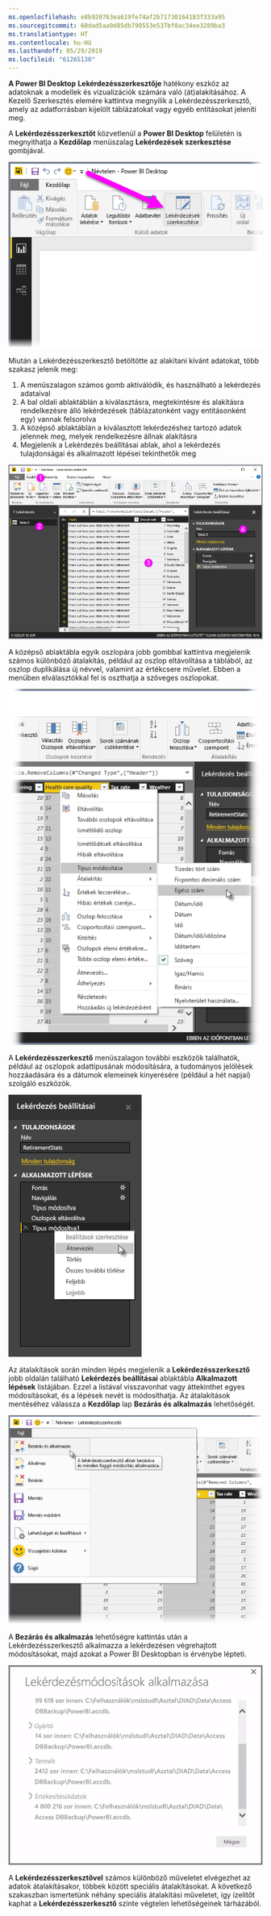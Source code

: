 ```yaml
---
ms.openlocfilehash: e8b920763ea619fe74af2b71730164183f333a95
ms.sourcegitcommit: 60dad5aa0d85db790553e537bf8ac34ee3289ba3
ms.translationtype: HT
ms.contentlocale: hu-HU
ms.lasthandoff: 05/29/2019
ms.locfileid: "61265130"
---
```

**A Power BI Desktop** **Lekérdezésszerkesztője** hatékony eszköz az adatoknak a modellek és vizualizációk számára való (át)alakításához. A Kezelő Szerkesztés elemére kattintva megnyílik a Lekérdezésszerkesztő, amely az adatforrásban kijelölt táblázatokat vagy egyéb entitásokat jeleníti meg.

A **Lekérdezésszerkesztőt** közvetlenül a **Power BI Desktop** felületén is megnyithatja a **Kezdőlap** menüszalag **Lekérdezések szerkesztése** gombjával.

![](media/1-3-clean-and-transform-data-with-query-editor/1-3_1.png)

Miután a Lekérdezésszerkesztő betöltötte az alakítani kívánt adatokat, több szakasz jelenik meg:

1. A menüszalagon számos gomb aktiválódik, és használható a lekérdezés adataival
2. A bal oldali ablaktáblán a kiválasztásra, megtekintésre és alakításra rendelkezésre álló lekérdezések (táblázatonként vagy entitásonként egy) vannak felsorolva
3. A középső ablaktáblán a kiválasztott lekérdezéshez tartozó adatok jelennek meg, melyek rendelkezésre állnak alakításra
4. Megjelenik a Lekérdezés beállításai ablak, ahol a lekérdezés tulajdonságai és alkalmazott lépései tekinthetők meg

![](media/1-3-clean-and-transform-data-with-query-editor/1-3_2.png)

A középső ablaktábla egyik oszlopára jobb gombbal kattintva megjelenik számos különböző átalakítás, például az oszlop eltávolítása a táblából, az oszlop duplikálása új névvel, valamint az értékcsere művelet. Ebben a menüben elválasztókkal fel is oszthatja a szöveges oszlopokat.

![](media/1-3-clean-and-transform-data-with-query-editor/1-3_3.png)

A **Lekérdezésszerkesztő** menüszalagon további eszközök találhatók, például az oszlopok adattípusának módosítására, a tudományos jelölések hozzáadására és a dátumok elemeinek kinyerésére (például a hét napjai) szolgáló eszközök.

![](media/1-3-clean-and-transform-data-with-query-editor/1-3_4.png)

Az átalakítások során minden lépés megjelenik a **Lekérdezésszerkesztő** jobb oldalán található **Lekérdezés beállításai** ablaktábla **Alkalmazott lépések** listájában. Ezzel a listával visszavonhat vagy áttekinthet egyes módosításokat, és a lépések nevét is módosíthatja. Az átalakítások mentéséhez válassza a **Kezdőlap** lap **Bezárás és alkalmazás** lehetőségét.

![](media/1-3-clean-and-transform-data-with-query-editor/1-3_5.png)

A **Bezárás és alkalmazás** lehetőségre kattintás után a Lekérdezésszerkesztő alkalmazza a lekérdezésen végrehajtott módosításokat, majd azokat a Power BI Desktopban is érvénybe lépteti.

![](media/1-3-clean-and-transform-data-with-query-editor/1-3_6.png)

A **Lekérdezésszerkesztővel** számos különböző műveletet elvégezhet az adatok átalakításakor, többek között speciális átalakításokat. A következő szakaszban ismertetünk néhány speciális átalakítási műveletet, így ízelítőt kaphat a **Lekérdezésszerkesztő** szinte végtelen lehetőségeinek tárházából.

